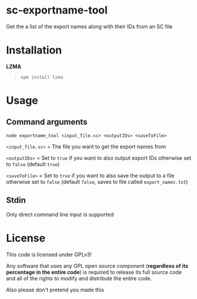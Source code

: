 # sc-exportname-tool
Get the a list of the export names along with their IDs from an SC file
# Installation
**LZMA**
> `npm install lzma`

# Usage
## Command arguments
`node exportname_tool <input_file.sc> <outputIDs> <saveToFile>`

`<input_file.sc>` = The file you want to get the export names from

`<outputIDs>`        = Set to `true` if you want to also output export IDs otherwise set to `false` (default `true`)

`<saveToFile>`        = Set to `true` if you want to also save the output to a file otherwise set to `false` (default `false`, saves to file called `export_names.txt`)

## Stdin
Only direct command line input is supported

# License
This code is licensed under GPLv3!

Any software that uses any GPL open source component (**regardless of its percentage in the entire code**) is required to release its full source code and all of the rights to modify and distribute the entire code.

Also please don't pretend you made this
